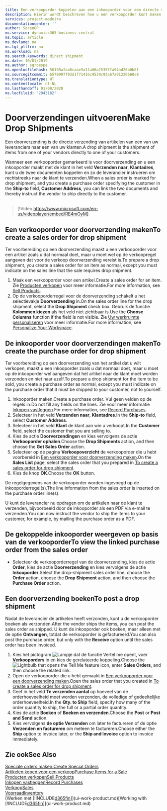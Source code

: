 ```yaml
---
title: Een verkooporder koppelen aan een inkooporder voor een directe verzending | Microsoft Docs
description: Hierin wordt beschreven hoe u een verkooporder kunt maken die is gekoppeld aan een inkooporder om verzending direct van de leverancier naar de klant mogelijk te maken.
services: project-madeira
documentationcenter: ''
author: SorenGP
ms.service: dynamics365-business-central
ms.topic: article
ms.devlang: na
ms.tgt_pltfrm: na
ms.workload: na
ms.search.keywords: direct shipment
ms.date: 10/01/2019
ms.author: sgroespe
ms.openlocfilehash: 50198afaa8caae9a11a06a25357fa94ad26b0b8f
ms.sourcegitcommit: b570997f93d1f7141bc9539c93a67a91226660a8
ms.translationtype: HT
ms.contentlocale: nl-NL
ms.lasthandoff: 01/08/2020
ms.locfileid: "2943182"
---
```

# <a name="make-drop-shipments"></a><span data-ttu-id="5e150-103">Doorverzendingen uitvoeren</span><span class="sxs-lookup"><span data-stu-id="5e150-103">Make Drop Shipments</span></span>
<span data-ttu-id="5e150-104">Een doorverzending is de directe verzending van artikelen van een van uw leveranciers naar een van uw klanten.</span><span class="sxs-lookup"><span data-stu-id="5e150-104">A drop shipment is the shipment of items from one of your vendors directly to one of your customers.</span></span>

<span data-ttu-id="5e150-105">Wanneer een verkooporder gemarkeerd is voor doorverzending en u een inkooporder maakt met de klant in het veld **Verzenden naar**, **Klantadres**, kunt u de twee documenten koppelen en zo de leverancier instrueren om rechtstreeks naar de klant te verzenden.</span><span class="sxs-lookup"><span data-stu-id="5e150-105">When a sales order is marked for drop shipment, and you create a purchase order specifying the customer in the **Ship-to** field, **Customer Address**, you can link the two documents and thereby instruct the vendor to ship directly to the customer.</span></span>
<br><br>  
  
> [!Video https://www.microsoft.com/en-us/videoplayer/embed/RE4mOyM]

## <a name="to-create-a-sales-order-for-drop-shipment"></a><span data-ttu-id="5e150-106">Een verkooporder voor doorverzending maken</span><span class="sxs-lookup"><span data-stu-id="5e150-106">To create a sales order for drop shipment</span></span>
<span data-ttu-id="5e150-107">Ter voorbereiding op een doorverzending maakt u een verkooporder voor een artikel zoals u dat normaal doet, maar u moet wel op de verkoopregel aangeven dat voor de verkoop doorverzending vereist is.</span><span class="sxs-lookup"><span data-stu-id="5e150-107">To prepare a drop shipment, you create a sales order for an item as normal, except you must indicate on the sales line that the sale requires drop shipment.</span></span>

1. <span data-ttu-id="5e150-108">Maak een verkooporder voor een artikel.</span><span class="sxs-lookup"><span data-stu-id="5e150-108">Create a sales order for an item.</span></span> <span data-ttu-id="5e150-109">Zie [Producten verkopen](sales-how-sell-products.md) voor meer informatie.</span><span class="sxs-lookup"><span data-stu-id="5e150-109">For more information, see [Sell Products](sales-how-sell-products.md).</span></span>
2. <span data-ttu-id="5e150-110">Op de verkooporderregel voor de doorverzending schakelt u het selectievakje **Doorverzending** in.</span><span class="sxs-lookup"><span data-stu-id="5e150-110">On the sales order line for the drop shipment, select the **Drop Shipment** check box.</span></span> <span data-ttu-id="5e150-111">Gebruik de functie **Kolommen kiezen** als het veld niet zichtbaar is.</span><span class="sxs-lookup"><span data-stu-id="5e150-111">Use the **Choose Columns** function if the field is not visible.</span></span> <span data-ttu-id="5e150-112">Zie [Uw werkruimte personaliseren](ui-personalization-user.md) voor meer informatie.</span><span class="sxs-lookup"><span data-stu-id="5e150-112">For more information, see [Personalize Your Workspace](ui-personalization-user.md).</span></span>

## <a name="to-create-the-purchase-order-for-drop-shipment"></a><span data-ttu-id="5e150-113">De inkooporder voor doorverzendingen maken</span><span class="sxs-lookup"><span data-stu-id="5e150-113">To create the purchase order for drop shipment</span></span>
<span data-ttu-id="5e150-114">Ter voorbereiding op een doorverzending van het artikel dat u wilt verkopen, maakt u een inkooporder zoals u dat normaal doet, maar u moet op de inkooporder wel aangeven dat het artikel naar de klant moet worden verzonden en niet naar uzelf.</span><span class="sxs-lookup"><span data-stu-id="5e150-114">To prepare a drop shipment for the item to be sold, you create a purchase order as normal, except you must indicate on the purchase order that it must be shipped to your customer, not to yourself.</span></span>

1. <span data-ttu-id="5e150-115">Inkooporder maken.</span><span class="sxs-lookup"><span data-stu-id="5e150-115">Create a purchase order.</span></span> <span data-ttu-id="5e150-116">Vul geen velden op de regels in.</span><span class="sxs-lookup"><span data-stu-id="5e150-116">Do not fill any fields on the lines.</span></span> <span data-ttu-id="5e150-117">Zie voor meer informatie [Inkopen vastleggen](purchasing-how-record-purchases.md).</span><span class="sxs-lookup"><span data-stu-id="5e150-117">For more information, see [Record Purchases](purchasing-how-record-purchases.md).</span></span>
2. <span data-ttu-id="5e150-118">Selecteer in het veld **Verzenden naar**, **Klantadres**.</span><span class="sxs-lookup"><span data-stu-id="5e150-118">In the **Ship-to** field, select **Customer Address**.</span></span>
3. <span data-ttu-id="5e150-119">Selecteer in het veld **Klant** de klant aan wie u verkoopt.</span><span class="sxs-lookup"><span data-stu-id="5e150-119">In the **Customer** field, select the customer that you are selling to.</span></span>
3. <span data-ttu-id="5e150-120">Kies de actie **Doorverzendingen** en kies vervolgens de actie **Verkooporder ophalen**.</span><span class="sxs-lookup"><span data-stu-id="5e150-120">Choose the **Drop Shipments** action, and then choose the **Get Sales Order** action.</span></span>
4. <span data-ttu-id="5e150-121">Selecteer op de pagina **Verkoopoverzicht** de verkooporder die u hebt voorbereid in [Een verkooporder voor doorverzending maken](sales-how-drop-shipment.md#to-create-a-sales-order-for-drop-shipment).</span><span class="sxs-lookup"><span data-stu-id="5e150-121">On the **Sales List** page, select the sales order that you prepared in [To create a sales order for drop shipment](sales-how-drop-shipment.md#to-create-a-sales-order-for-drop-shipment).</span></span>
5. <span data-ttu-id="5e150-122">Kies de knop **OK**.</span><span class="sxs-lookup"><span data-stu-id="5e150-122">Choose the **OK** button.</span></span>

<span data-ttu-id="5e150-123">De regelgegevens van de verkooporder worden ingevoegd op de inkooporderregel(s).</span><span class="sxs-lookup"><span data-stu-id="5e150-123">The line information from the sales order is inserted on the purchase order line(s).</span></span>

<span data-ttu-id="5e150-124">U kunt de leverancier nu opdragen om de artikelen naar de klant te verzenden, bijvoorbeeld door de inkooporder als een PDF via e-mail te verzenden.</span><span class="sxs-lookup"><span data-stu-id="5e150-124">You can now instruct the vendor to ship the items to your customer, for example, by mailing the purchase order as a PDF.</span></span>     

## <a name="to-view-the-linked-purchase-order-from-the-sales-order"></a><span data-ttu-id="5e150-125">De gekoppelde inkooporder weergeven op basis van de verkooporder</span><span class="sxs-lookup"><span data-stu-id="5e150-125">To view the linked purchase order from the sales order</span></span>
* <span data-ttu-id="5e150-126">Selecteer de verkooporderregel van de doorverzending, kies de actie **Order**, kies de actie **Doorverzending** en kies vervolgens de actie **Inkooporder**.</span><span class="sxs-lookup"><span data-stu-id="5e150-126">Select the drop-shipment sales order line, choose the **Order** action, choose the **Drop Shipment** action, and then choose the **Purchase Order** action.</span></span>

## <a name="to-post-a-drop-shipment"></a><span data-ttu-id="5e150-127">Een doorverzending boeken</span><span class="sxs-lookup"><span data-stu-id="5e150-127">To post a drop shipment</span></span>
<span data-ttu-id="5e150-128">Nadat de leverancier de artikelen heeft verzonden, kunt u de verkooporder boeken als verzonden.</span><span class="sxs-lookup"><span data-stu-id="5e150-128">After the vendor ships the items, you can post the sales order as shipped.</span></span> <span data-ttu-id="5e150-129">U kunt de inkooporder ook boeken, maar alleen met de optie **Ontvangen**, totdat de verkooporder is gefactureerd.</span><span class="sxs-lookup"><span data-stu-id="5e150-129">You can also post the purchase order, but only with the **Receive** option until the sales order has been invoiced.</span></span>

1. <span data-ttu-id="5e150-130">Kies het pictogram ![Lampje dat de functie Vertel me opent](media/ui-search/search_small.png "Vertel me wat u wilt doen"), voer **Verkooporders** in en kies de gerelateerde koppeling.</span><span class="sxs-lookup"><span data-stu-id="5e150-130">Choose the ![Lightbulb that opens the Tell Me feature](media/ui-search/search_small.png "Tell me what you want to do") icon, enter **Sales Orders**, and then choose the related link.</span></span>
2. <span data-ttu-id="5e150-131">Open de verkooporder die u hebt gemaakt in [Een verkooporder voor een doorverzending maken]().</span><span class="sxs-lookup"><span data-stu-id="5e150-131">Open the sales order that you created in [To create a sales order for drop shipment]().</span></span>
3. <span data-ttu-id="5e150-132">Geef in het veld **Te verzenden aantal** op hoeveel van de orderhoeveelheid moet worden verzonden, de volledige of gedeeltelijke orderhoeveelheid.</span><span class="sxs-lookup"><span data-stu-id="5e150-132">In the **Qty. to Ship** field, specify how many of the order quantity to ship, the full or a partial order quantity.</span></span>
4. <span data-ttu-id="5e150-133">Kies de actie **Boeken** of **Boeken en verzenden**.</span><span class="sxs-lookup"><span data-stu-id="5e150-133">Choose the **Post** or **Post and Send** action.</span></span>
5. <span data-ttu-id="5e150-134">Kies vervolgens **de optie Verzenden** om later te factureren of de optie **Verzenden en factureren** om meteen te factureren.</span><span class="sxs-lookup"><span data-stu-id="5e150-134">Choose either the **Ship** option to invoice later, or the **Ship and Invoice** option to invoice immediately.</span></span>

## <a name="see-also"></a><span data-ttu-id="5e150-135">Zie ook</span><span class="sxs-lookup"><span data-stu-id="5e150-135">See Also</span></span>
[<span data-ttu-id="5e150-136">Speciale orders maken:</span><span class="sxs-lookup"><span data-stu-id="5e150-136">Create Special Orders</span></span>](sales-how-to-create-special-orders.md)  
[<span data-ttu-id="5e150-137">Artikelen kopen voor een verkoop</span><span class="sxs-lookup"><span data-stu-id="5e150-137">Purchase Items for a Sale</span></span>](purchasing-how-purchase-products-sale.md)  
[<span data-ttu-id="5e150-138">Producten verkopen</span><span class="sxs-lookup"><span data-stu-id="5e150-138">Sell Products</span></span>](sales-how-sell-products.md)  
[<span data-ttu-id="5e150-139">Inkopen vastleggen</span><span class="sxs-lookup"><span data-stu-id="5e150-139">Record Purchases</span></span>](purchasing-how-record-purchases.md)  
[<span data-ttu-id="5e150-140">Verkoop</span><span class="sxs-lookup"><span data-stu-id="5e150-140">Sales</span></span>](sales-manage-sales.md)  
[<span data-ttu-id="5e150-141">Voorraad</span><span class="sxs-lookup"><span data-stu-id="5e150-141">Inventory</span></span>](inventory-manage-inventory.md)  
<span data-ttu-id="5e150-142">[Werken met [!INCLUDE[d365fin](includes/d365fin_md.md)]](ui-work-product.md)</span><span class="sxs-lookup"><span data-stu-id="5e150-142">[Working with [!INCLUDE[d365fin](includes/d365fin_md.md)]](ui-work-product.md)</span></span>
